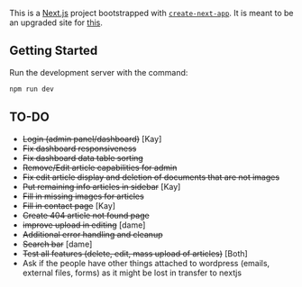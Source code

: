This is a [Next.js](https://nextjs.org) project bootstrapped with [`create-next-app`](https://nextjs.org/docs/app/api-reference/cli/create-next-app). It is meant to be an upgraded site for [this](https://uniford300.org).

## Getting Started
Run the development server with the command:

```bash
npm run dev
```
## TO-DO
- ~~Login (admin panel/dashboard)~~ [Kay]
- ~~Fix dashboard responsiveness~~
- ~~Fix dashboard data table sorting~~
- ~~Remove/Edit article capabilities for admin~~
- ~~Fix edit article display and deletion of documents that are not images~~
- ~~Put remaining info articles in sidebar~~ [Kay]
- ~~Fill in missing images for articles~~
- ~~Fill in contact page~~ [Kay]
- ~~Create 404 article not found page~~
- ~~improve upload in editing~~ [dame]
- ~~Additional error handling and cleanup~~
- ~~Search bar~~ [dame]
- ~~Test all features (delete, edit, mass upload of articles)~~ [Both]
- Ask if the people have other things attached to wordpress (emails, external files, forms) as it might be lost in transfer to nextjs

